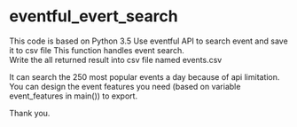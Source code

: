# eventful_evert_search 
This code is based on Python 3.5
Use eventful API to search event and save it to csv file
This function handles event search.  
Write the all returned result into csv file named events.csv

It can search the 250 most popular events a day because of api limitation.
You can design the event features you need (based on variable event_features in main()) to export.

    
Thank you.

